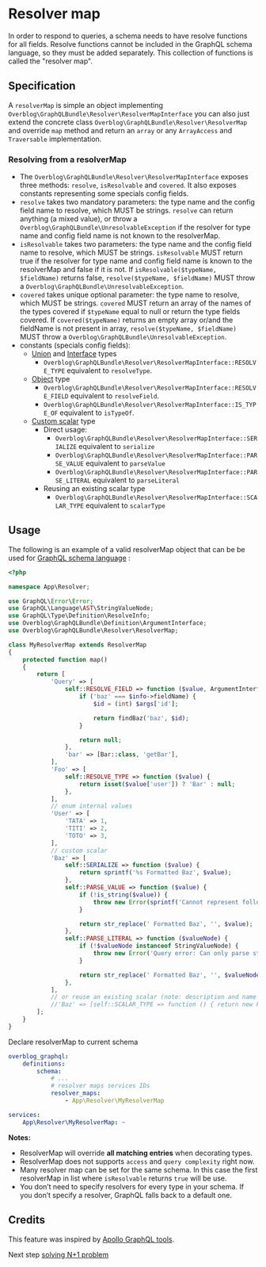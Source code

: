Resolver map
============

In order to respond to queries, a schema needs to have resolve functions for all fields.
Resolve functions cannot be included in the GraphQL schema language, so they must be added separately.
This collection of functions is called the "resolver map".

Specification
--------------

A `resolverMap` is simple an object implementing `Overblog\GraphQLBundle\Resolver\ResolverMapInterface`
you can also just extend the concrete class `Overblog\GraphQLBundle\Resolver\ResolverMap`
and override `map` method and return an `array` or any `ArrayAccess` and `Traversable` implementation.

### Resolving from a resolverMap

* The `Overblog\GraphQLBundle\Resolver\ResolverMapInterface` exposes three methods: 
 `resolve`, `isResolvable` and `covered`.
 It also exposes constants representing some specials config fields.
* `resolve` takes two mandatory parameters: the type name and the config field name to resolve,
  which MUST be strings. `resolve` can return anything (a mixed value),
  or throw a `Overblog\GraphQLBundle\UnresolvableException` if the resolver for type name and config field name
  is not known to the resolverMap.
* `isResolvable` takes two parameters: the type name and the config field name to resolve,
  which MUST be strings.
  `isResolvable` MUST return true if the resolver for type name and config field name is known to
  the resolverMap and false if it is not. If `isResolvable($typeName, $fieldName)` returns false,
  `resolve($typeName, $fieldName)` MUST throw a `Overblog\GraphQLBundle\UnresolvableException`.
* `covered` takes unique optional parameter: the type name to resolve,
  which MUST be strings.
  `covered` MUST return an array of the names of the types covered if `$typeName`
  equal to null or return the type fields covered.
  If `covered($typeName)` returns an empty array or/and the fieldName is not present in array,
  `resolve($typeName, $fieldName)` MUST throw a `Overblog\GraphQLBundle\UnresolvableException`.
* constants (specials config fields):
  * [Union](type-system/union.md) and [Interface](type-system/interface.md) types
    - `Overblog\GraphQLBundle\Resolver\ResolverMapInterface::RESOLVE_TYPE` equivalent to `resolveType`.
  * [Object](type-system/object.md) type
    - `Overblog\GraphQLBundle\Resolver\ResolverMapInterface::RESOLVE_FIELD` equivalent to `resolveField`.
    - `Overblog\GraphQLBundle\Resolver\ResolverMapInterface::IS_TYPE_OF` equivalent to `isTypeOf`.
  * [Custom scalar](type-system/scalars.md#custom-scalar) type
    - Direct usage:
      - `Overblog\GraphQLBundle\Resolver\ResolverMapInterface::SERIALIZE` equivalent to `serialize`
      - `Overblog\GraphQLBundle\Resolver\ResolverMapInterface::PARSE_VALUE` equivalent to `parseValue`
      - `Overblog\GraphQLBundle\Resolver\ResolverMapInterface::PARSE_LITERAL` equivalent to `parseLiteral`
    - Reusing an existing scalar type
      - `Overblog\GraphQLBundle\Resolver\ResolverMapInterface::SCALAR_TYPE` equivalent to `scalarType`

Usage
-----

The following is an example of a valid resolverMap object
that can be be used for [GraphQL schema language](graphql-schema-language.md#usage) :

```php
<?php

namespace App\Resolver;

use GraphQL\Error\Error;
use GraphQL\Language\AST\StringValueNode;
use GraphQL\Type\Definition\ResolveInfo;
use Overblog\GraphQLBundle\Definition\ArgumentInterface;
use Overblog\GraphQLBundle\Resolver\ResolverMap;

class MyResolverMap extends ResolverMap
{
    protected function map()
    {
        return [
            'Query' => [
                self::RESOLVE_FIELD => function ($value, ArgumentInterface $args, \ArrayObject $context, ResolveInfo $info) {
                    if ('baz' === $info->fieldName) {
                        $id = (int) $args['id'];

                        return findBaz('baz', $id);
                    }

                    return null;
                },
                'bar' => [Bar::class, 'getBar'],
            ],
            'Foo' => [
                self::RESOLVE_TYPE => function ($value) {
                    return isset($value['user']) ? 'Bar' : null;
                },
            ],
            // enum internal values
            'User' => [
                'TATA' => 1,
                'TITI' => 2,
                'TOTO' => 3,
            ],
            // custom scalar
            'Baz' => [
                self::SERIALIZE => function ($value) {
                    return sprintf('%s Formatted Baz', $value);
                },
                self::PARSE_VALUE => function ($value) {
                    if (!is_string($value)) {
                        throw new Error(sprintf('Cannot represent following value as a valid Baz: %s.', Utils::printSafeJson($value)));
                    }

                    return str_replace(' Formatted Baz', '', $value);
                },
                self::PARSE_LITERAL => function ($valueNode) {
                    if (!$valueNode instanceof StringValueNode) {
                        throw new Error('Query error: Can only parse strings got: '.$valueNode->kind, [$valueNode]);
                    }

                    return str_replace(' Formatted Baz', '', $valueNode->value);
                },
            ],
            // or reuse an existing scalar (note: description and name will be override by decorator)
            //'Baz' => [self::SCALAR_TYPE => function () { return new FooScalarType(); }],
        ];
    }
}
```

Declare resolverMap to current schema

```yaml
overblog_graphql:
    definitions:
        schema:
            # ...
            # resolver maps services IDs
            resolver_maps:
                - App\Resolver\MyResolverMap

services:
    App\Resolver\MyResolverMap: ~
```

**Notes:**
- ResolverMap will override **all matching entries** when decorating types.
- ResolverMap does not supports `access` and `query complexity` right now.
- Many resolver map can be set for the same schema.
  In this case the first resolverMap in list where `isResolvable`
  returns `true` will be use.
- You don’t need to specify resolvers for every type in your schema.
  If you don’t specify a resolver, GraphQL falls back to a default one.

Credits
-------

This feature was inspired by [Apollo GraphQL tools](https://www.apollographql.com/docs/graphql-tools/resolvers.html).

Next step [solving N+1 problem](solving-n-plus-1-problem.md)
